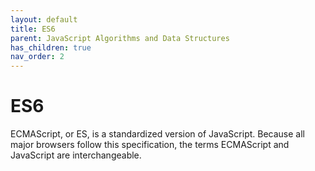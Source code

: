 ```yaml
---
layout: default
title: ES6
parent: JavaScript Algorithms and Data Structures
has_children: true
nav_order: 2
---
```

# ES6
ECMAScript, or ES, is a standardized version of JavaScript. Because all major browsers follow this specification, the terms ECMAScript and JavaScript are interchangeable.